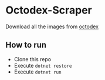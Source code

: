 # Octodex-Scraper

Download all the images from [octodex](https://octodex.github.com/)

## How to run

 * Clone this repo
 * Execute `dotnet restore`
 * Execute `dotnet run` 